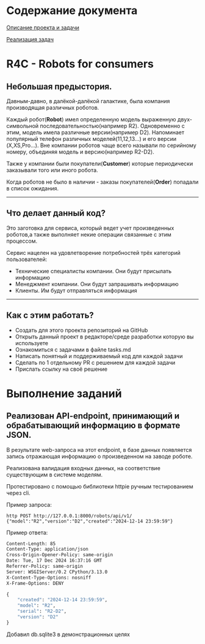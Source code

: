 # Содержание документа

[Описание проекта и задачи](https://github.com/AlexanderBeli/robots_factory?tab=readme-ov-file#r4c---robots-for-consumers)

[Реализация задач](https://github.com/AlexanderBeli/robots_factory?tab=readme-ov-file#выполнение-заданий)

# R4C - Robots for consumers

## Небольшая предыстория.
Давным-давно, в далёкой-далёкой галактике, была компания производящая различных 
роботов. 

Каждый робот(**Robot**) имел определенную модель выраженную двух-символьной 
последовательностью(например R2). Одновременно с этим, модель имела различные 
версии(например D2). Напоминает популярный телефон различных моделей(11,12,13...) и его версии
(X,XS,Pro...). Вне компании роботов чаще всего называли по серийному номеру, объединяя модель и версию(например R2-D2).

Также у компании были покупатели(**Customer**) которые периодически заказывали того или иного робота. 

Когда роботов не было в наличии - заказы покупателей(**Order**) попадали в список ожидания.

---
## Что делает данный код?
Это заготовка для сервиса, который ведет учет произведенных роботов,а также 
выполняет некие операции связанные с этим процессом.

Сервис нацелен на удовлетворение потребностей трёх категорий пользователей:
- Технические специалисты компании. Они будут присылать информацию
- Менеджмент компании. Они будут запрашивать информацию
- Клиенты. Им будут отправляться информация
___

## Как с этим работать?
- Создать для этого проекта репозиторий на GitHub
- Открыть данный проект в редакторе/среде разработки которую вы используете
- Ознакомиться с задачами в файле tasks.md
- Написать понятный и поддерживаемый код для каждой задачи 
- Сделать по 1 отдельному PR с решением для каждой задачи
- Прислать ссылку на своё решение

# Выполнение заданий

## Реализован API-endpoint, принимающий и обрабатывающий информацию в формате JSON. 
В результате web-запроса на этот endpoint, в базе данных появляется запись 
отражающая информацию о произведенном на заводе роботе.

Реализована валидация входных данных, на соответствие существующим в системе моделям.

Протестировано с помощью библиотеки httpie ручным тестированием через cli.

Пример запроса:

```http POST http://127.0.0.1:8000/robots/api/v1/ {"model":"R2","version":"D2","created":"2024-12-14 23:59:59"}```

Пример ответа:

```HTTP/1.1 200 OK
Content-Length: 85
Content-Type: application/json
Cross-Origin-Opener-Policy: same-origin
Date: Tue, 17 Dec 2024 16:37:16 GMT
Referrer-Policy: same-origin
Server: WSGIServer/0.2 CPython/3.13.0
X-Content-Type-Options: nosniff
X-Frame-Options: DENY

{
    "created": "2024-12-14 23:59:59",
    "model": "R2",
    "serial": "R2-D2",
    "version": "D2"
}
```

Добавил db.sqlite3 в демонстрационных целях